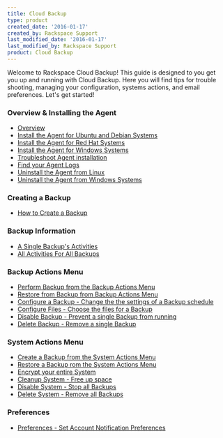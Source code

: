 ```yaml
---
title: Cloud Backup
type: product
created_date: '2016-01-17'
created_by: Rackspace Support
last_modified_date: '2016-01-17'
last_modified_by: Rackspace Support
product: Cloud Backup
---
```


Welcome to Rackspace Cloud Backup! This guide is designed to you get you
up and running with Cloud Backup. Here you will find tips for trouble
shooting, managing your configuration, systems actions, and email
preferences. Let's get started!

###  Overview & Installing the Agent

-   [Overview](/howto/rackspace-cloud-backup-overview)
-   [Install the Agent for Ubuntu and Debian
    Systems](/howto/rackspace-cloud-backup-install-the-agent#installubuntu)
-   [Install the Agent for Red Hat
    Systems](/howto/rackspace-cloud-backup-install-the-agent#installredhat)
-   [Install the Agent for Windows
    Systems](/howto/rackspace-cloud-backup-install-the-agent#installwindows)
-   [Troubleshoot Agent
    installation](/howto/rackspace-cloud-backup-install-the-agent#troubleshooting)
-   [Find your Agent
    Logs](/howto/rackspace-cloud-backup-install-the-agent#logs)
-   [Uninstall the Agent from
    Linux](/howto/rackspace-cloud-backup-install-the-agent#uninstalllinux)
-   [Uninstall the Agent from Windows
    Systems](/howto/rackspace-cloud-backup-install-the-agent#uninstallwindows)

###  Creating a Backup

-   [How to Create a
    Backup](/howto/rackspace-cloud-backup-create-a-backup-0)

###  Backup Information

-   [A Single Backup's
    Activities](/howto/rackspace-cloud-backup-backup-information-0#single)
-   [All Activities For All
    Backups](/howto/rackspace-cloud-backup-backup-information-0#all)

###  Backup Actions Menu

-   [Perform Backup from the Backup Actions
    Menu](/howto/rackspace-cloud-backup-backup-actions-0#performbackup)
-   [Restore from Backup from Backup Actions
    Menu](/howto/rackspace-cloud-backup-backup-actions-0#restorebackup)
-   [Configure a Backup - Change the the settings of a Backup
    schedule](/howto/rackspace-cloud-backup-backup-actions-0#configurebackup)
-   [Configure Files - Choose the files for a
    Backup](/howto/rackspace-cloud-backup-backup-actions-0#configurefiles)
-   [Disable Backup - Prevent a single Backup from
    running](/howto/rackspace-cloud-backup-backup-actions-0#disablebackup)
-   [Delete Backup - Remove a single
    Backup](/howto/rackspace-cloud-backup-backup-actions-0#deletebackup)

###  System Actions Menu

-   [Create a Backup from the System Actions
    Menu](/howto/rackspace-cloud-backup-system-actions#createbackup)
-   [Restore a Backup rom the System Actions
    Menu](/howto/rackspace-cloud-backup-system-actions#restorebackup)
-   [Encrypt your entire
    System](/howto/rackspace-cloud-backup-system-actions#encryptsystem)
-   [Cleanup System - Free up
    space](/howto/rackspace-cloud-backup-system-actions#cleanupsystem)
-   [Disable System - Stop all
    Backups](/howto/rackspace-cloud-backup-system-actions#disablesystem)
-   [Delete System - Remove all
    Backups](/howto/rackspace-cloud-backup-system-actions#deletesystem)

###  Preferences

-   [Preferences - Set Account Notification
    Preferences](/howto/rackspace-cloud-backup-preferences-0)
